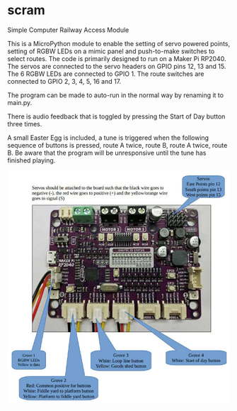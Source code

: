 # scram
Simple Computer Railway Access Module

This is a MicroPython module to enable the setting of servo powered points, setting of RGBW LEDs on a mimic panel and push-to-make switches to select routes. The code is
primarily designed to run on a Maker Pi RP2040. The servos are connected to the servo headers on GPIO pins 12, 13 and 15. The 6 RGBW LEDs are connected to GPIO 1. The route switches are connected to GPIO 2, 3, 4, 5, 16 and 17.

The program can be made to auto-run in the normal way by renaming it to main.py.

There is audio feedback that is toggled by pressing the Start of Day button three times.

A small Easter Egg is included, a tune is triggered when the following sequence of buttons is pressed, route A twice, route B, route A twice, route B. Be aware that the program will be unresponsive until the tune has finished playing.

![Maker Pi RP 2040](annotated_maker_pi_rp_2040.jpg)
